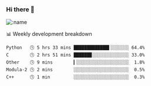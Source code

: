 ### Hi there 👋

<!--
**lv2020/lv2020** is a ✨ _special_ ✨ repository because its `README.md` (this file) appears on your GitHub profile.

Here are some ideas to get you started:

- 🔭 I’m currently working on ...
- 🌱 I’m currently learning ...
- 👯 I’m looking to collaborate on ...
- 🤔 I’m looking for help with ...
- 💬 Ask me about ...
- 📫 How to reach me: ...
- 😄 Pronouns: ...
- ⚡ Fun fact: ...
-->
![:name](https://count.getloli.com/get/@:lv2020)
 <!-- waka-box start -->
📊 Weekly development breakdown
```text
Python   🕓 5 hrs 33 mins █████████████▌░░░░░░░ 64.4%
C        🕓 2 hrs 51 mins ██████▉░░░░░░░░░░░░░░ 33.0%
Other    🕓 9 mins        ▎░░░░░░░░░░░░░░░░░░░░  1.8%
Modula-2 🕓 2 mins        ░░░░░░░░░░░░░░░░░░░░░  0.5%
C++      🕓 1 min         ░░░░░░░░░░░░░░░░░░░░░  0.3%
```
<!-- Powered by https://github.com/YouEclipse/waka-box-go . -->
<!-- waka-box end -->
